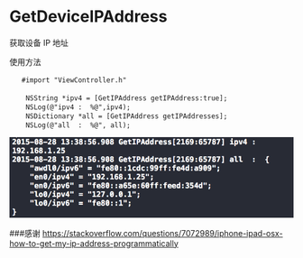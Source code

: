 # GetDeviceIPAddress
获取设备 IP 地址

使用方法

```
   #import "ViewController.h"
   
    NSString *ipv4 = [GetIPAddress getIPAddress:true];
    NSLog(@"ipv4 :  %@",ipv4);
    NSDictionary *all = [GetIPAddress getIPAddresses];
    NSLog(@"all  :  %@", all);

```
![Image](log.png)

###感谢
https://stackoverflow.com/questions/7072989/iphone-ipad-osx-how-to-get-my-ip-address-programmatically